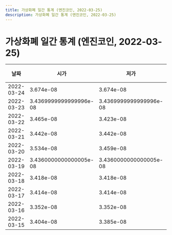 ```yaml
---
title: 가상화폐 일간 통계 (엔진코인, 2022-03-25)
description: 가상화폐 일간 통계 (엔진코인, 2022-03-25)
---
```


가상화폐 일간 통계 (엔진코인, 2022-03-25)
===

|날짜|시가|저가|고가|종가|비고|
|--|--|--|--|--|--|
|2022-03-24|3.674e-08|3.674e-08|3.983e-08|3.8760000000000004e-08|    |
|2022-03-23|3.4369999999999996e-08|3.4369999999999996e-08|3.508e-08|3.508e-08|    |
|2022-03-22|3.465e-08|3.423e-08|3.4789999999999996e-08|3.4369999999999996e-08|    |
|2022-03-21|3.442e-08|3.442e-08|3.559e-08|3.4789999999999996e-08|    |
|2022-03-20|3.534e-08|3.459e-08|3.55e-08|3.459e-08|    |
|2022-03-19|3.4360000000000005e-08|3.4360000000000005e-08|3.545e-08|3.534e-08|    |
|2022-03-18|3.418e-08|3.418e-08|3.4369999999999996e-08|3.4360000000000005e-08|    |
|2022-03-17|3.414e-08|3.414e-08|3.414e-08|3.414e-08|    |
|2022-03-16|3.352e-08|3.352e-08|3.408e-08|3.408e-08|    |
|2022-03-15|3.404e-08|3.385e-08|3.404e-08|3.385e-08|    |
